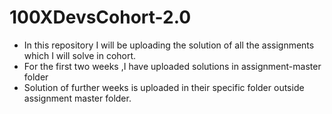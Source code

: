 # 100XDevsCohort-2.0
* In this repository I will be uploading the solution of all the assignments which I will solve in cohort.
* For the first two weeks ,I have uploaded solutions  in assignment-master folder
* Solution of further weeks is uploaded in their specific folder outside assignment master folder.